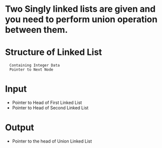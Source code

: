 # Two Singly linked lists are given and you need to perform union operation between them.

# Structure of Linked List

```
  Containing Integer Data
  Pointer to Next Node
```

# Input

- Pointer to Head of First Linked List
- Pointer to Head of Second Linked List

# Output

- Pointer to the head of Union Linked List


